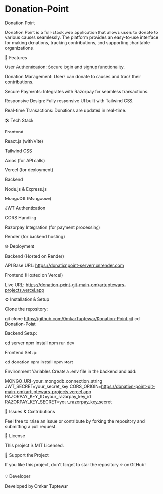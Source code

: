 # Donation-Point

Donation Point

Donation Point is a full-stack web application that allows users to donate to various causes seamlessly. The platform provides an easy-to-use interface for making donations, tracking contributions, and supporting charitable organizations.

🚀 Features

User Authentication: Secure login and signup functionality.

Donation Management: Users can donate to causes and track their contributions.

Secure Payments: Integrates with Razorpay for seamless transactions.

Responsive Design: Fully responsive UI built with Tailwind CSS.

Real-time Transactions: Donations are updated in real-time.

🛠️ Tech Stack

Frontend

React.js (with Vite)

Tailwind CSS

Axios (for API calls)

Vercel (for deployment)

Backend

Node.js & Express.js

MongoDB (Mongoose)

JWT Authentication

CORS Handling

Razorpay Integration (for payment processing)

Render (for backend hosting)

🌐 Deployment

Backend (Hosted on Render)

API Base URL: https://donationpoint-serverr.onrender.com

Frontend (Hosted on Vercel)

Live URL: https://donation-point-git-main-omkartuptewars-projects.vercel.app

⚙️ Installation & Setup

Clone the repository:

git clone https://github.com/OmkarTuptewar/Donation-Point.git
cd Donation-Point

Backend Setup:

cd server
npm install
npm run dev

Frontend Setup:

cd donation
npm install
npm start

Environment Variables
Create a .env file in the backend and add:

MONGO_URI=your_mongodb_connection_string
JWT_SECRET=your_secret_key
CORS_ORIGIN=https://donation-point-git-main-omkartuptewars-projects.vercel.app
RAZORPAY_KEY_ID=your_razorpay_key_id
RAZORPAY_KEY_SECRET=your_razorpay_key_secret

📌 Issues & Contributions

Feel free to raise an issue or contribute by forking the repository and submitting a pull request.

📜 License

This project is MIT Licensed.

🌟 Support the Project

If you like this project, don't forget to star the repository ⭐ on GitHub!

💡 Developer

Developed by Omkar Tuptewar
